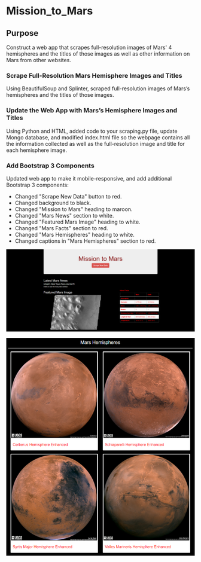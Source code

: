 # Mission_to_Mars

## Purpose
Construct a web app that scrapes full-resolution images of Mars' 4 hemispheres and the titles of those images as well as other information on Mars from other websites.

### Scrape Full-Resolution Mars Hemisphere Images and Titles
Using BeautifulSoup and Splinter, scraped full-resolution images of Mars’s hemispheres and the titles of those images.

### Update the Web App with Mars’s Hemisphere Images and Titles
Using Python and HTML, added code to your scraping.py file, update Mongo database, and modified index.html file so the webpage contains all the information collected as well as the full-resolution image and title for each hemisphere image.

### Add Bootstrap 3 Components
Updated web app to make it mobile-responsive, and add additional Bootstrap 3 components:
* Changed "Scrape New Data" button to red.
* Changed background to black.
* Changed "Mission to Mars" heading to maroon.
* Changed "Mars News" section to white.
* Changed "Featured Mars Image" heading to white.
* Changed "Mars Facts" section to red.
* Changed "Mars Hemispheres" heading to white.
* Changed captions in "Mars Hemispheres" section to red.

![Screenshot 1](./Images/AppScreenshot1.png)

![Screenshot 2](./Images/AppScreenshot2.png)



